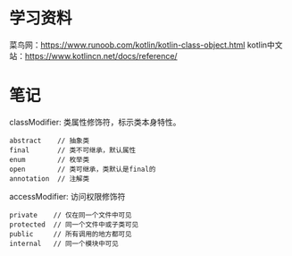 # 学习资料
菜鸟网：https://www.runoob.com/kotlin/kotlin-class-object.html
kotlin中文站：https://www.kotlincn.net/docs/reference/


# 笔记
classModifier: 类属性修饰符，标示类本身特性。
```plain
abstract    // 抽象类  
final       // 类不可继承，默认属性
enum        // 枚举类
open        // 类可继承，类默认是final的
annotation  // 注解类
```
accessModifier: 访问权限修饰符
```plain
private    // 仅在同一个文件中可见
protected  // 同一个文件中或子类可见
public     // 所有调用的地方都可见
internal   // 同一个模块中可见
```
